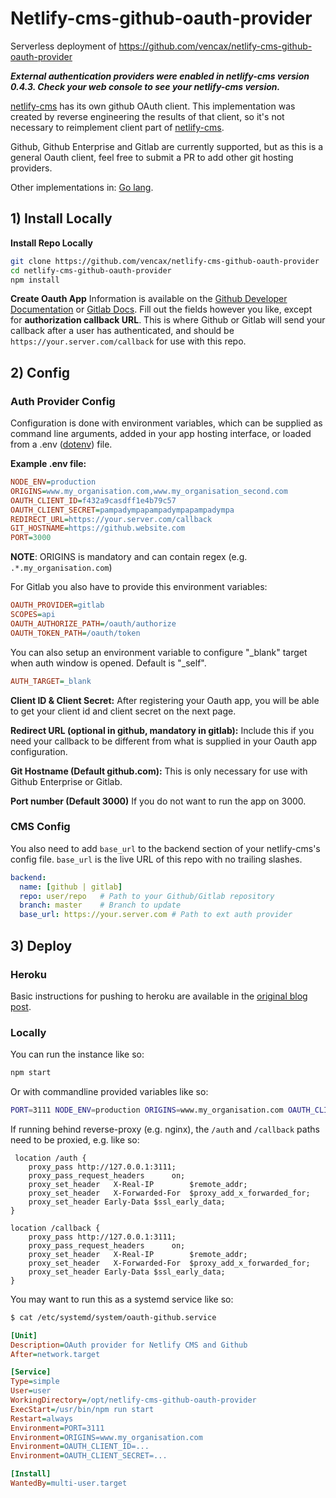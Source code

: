 # Netlify-cms-github-oauth-provider

Serverless deployment of https://github.com/vencax/netlify-cms-github-oauth-provider

***External authentication providers were enabled in netlify-cms version 0.4.3. Check your web console to see your netlify-cms version.***

[netlify-cms](https://www.netlifycms.org/) has its own github OAuth client. This implementation was created by reverse engineering the results of that client, so it's not necessary to reimplement client part of [netlify-cms](https://www.netlifycms.org/).

Github, Github Enterprise and Gitlab are currently supported, but as this is a general Oauth client, feel free to submit a PR to add other git hosting providers.

Other implementations in: [Go lang](https://github.com/igk1972/netlify-cms-oauth-provider-go).

## 1) Install Locally

**Install Repo Locally**

```bash
git clone https://github.com/vencax/netlify-cms-github-oauth-provider
cd netlify-cms-github-oauth-provider
npm install
```

**Create Oauth App**
Information is available on the [Github Developer Documentation](https://developer.github.com/apps/building-integrations/setting-up-and-registering-oauth-apps/registering-oauth-apps/) or [Gitlab Docs](https://docs.gitlab.com/ee/integration/oauth_provider.html). Fill out the fields however you like, except for **authorization callback URL**. This is where Github or Gitlab will send your callback after a user has authenticated, and should be `https://your.server.com/callback` for use with this repo.

## 2) Config

### Auth Provider Config

Configuration is done with environment variables, which can be supplied as command line arguments, added in your app hosting interface, or loaded from a .env ([dotenv](https://github.com/motdotla/dotenv)) file.

**Example .env file:**

```ini
NODE_ENV=production
ORIGINS=www.my_organisation.com,www.my_organisation_second.com
OAUTH_CLIENT_ID=f432a9casdff1e4b79c57
OAUTH_CLIENT_SECRET=pampadympapampadympapampadympa
REDIRECT_URL=https://your.server.com/callback
GIT_HOSTNAME=https://github.website.com
PORT=3000
```

__NOTE__: ORIGINS is mandatory and can contain regex (e.g. ```.*.my_organisation.com```)

For Gitlab you also have to provide this environment variables:
```ini
OAUTH_PROVIDER=gitlab
SCOPES=api
OAUTH_AUTHORIZE_PATH=/oauth/authorize
OAUTH_TOKEN_PATH=/oauth/token
```

You can also setup an environment variable to configure "_blank" target when auth window is opened. Default is "_self".
```ini
AUTH_TARGET=_blank
```

**Client ID & Client Secret:**
After registering your Oauth app, you will be able to get your client id and client secret on the next page.

**Redirect URL (optional in github, mandatory in gitlab):**
Include this if you need your callback to be different from what is supplied in your Oauth app configuration.

**Git Hostname (Default github.com):**
This is only necessary for use with Github Enterprise or Gitlab.

**Port number (Default 3000)**
If you do not want to run the app on 3000.

### CMS Config
You also need to add `base_url` to the backend section of your netlify-cms's config file. `base_url` is the live URL of this repo with no trailing slashes.

```yaml
backend:
  name: [github | gitlab]
  repo: user/repo   # Path to your Github/Gitlab repository
  branch: master    # Branch to update
  base_url: https://your.server.com # Path to ext auth provider
```

## 3) Deploy

### Heroku

Basic instructions for pushing to heroku are available in the [original blog post](http://www.vxk.cz/tips/2017/05/18/netlify-cms/).

### Locally
You can run the instance like so:
```bash
npm start
```

Or with commandline provided variables like so:
```bash
PORT=3111 NODE_ENV=production ORIGINS=www.my_organisation.com OAUTH_CLIENT_ID=... OAUTH_CLIENT_SECRET=... npm start
```

If running behind reverse-proxy (e.g. nginx), the `/auth` and `/callback` paths need to be proxied, e.g. like so:
```nginx
 location /auth {
    proxy_pass http://127.0.0.1:3111;
    proxy_pass_request_headers      on;
    proxy_set_header   X-Real-IP        $remote_addr;
    proxy_set_header   X-Forwarded-For  $proxy_add_x_forwarded_for;
    proxy_set_header Early-Data $ssl_early_data;
}

location /callback {
    proxy_pass http://127.0.0.1:3111;
    proxy_pass_request_headers      on;
    proxy_set_header   X-Real-IP        $remote_addr;
    proxy_set_header   X-Forwarded-For  $proxy_add_x_forwarded_for;
    proxy_set_header Early-Data $ssl_early_data;
}
```

You may want to run this as a systemd service like so:
```bash
$ cat /etc/systemd/system/oauth-github.service
```

```ini
[Unit]
Description=OAuth provider for Netlify CMS and Github
After=network.target

[Service]
Type=simple
User=user
WorkingDirectory=/opt/netlify-cms-github-oauth-provider
ExecStart=/usr/bin/npm run start
Restart=always
Environment=PORT=3111
Environment=ORIGINS=www.my_organisation.com
Environment=OAUTH_CLIENT_ID=...
Environment=OAUTH_CLIENT_SECRET=...

[Install]
WantedBy=multi-user.target
```
